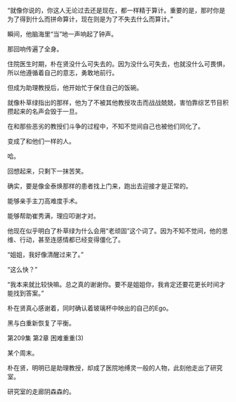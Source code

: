“就像你说的，你这人无论过去还是现在，都一样精于算计。重要的是，那时你是为了得到什么而拼命算计，现在则是为了不失去什么而算计。”

瞬间，他脑海里“当”地一声响起了钟声。

那回响传遍了全身。

住院医生时期，朴在贤没什么可失去的。因为没什么可失去，也就没什么可畏惧，所以他遵循着自己的意志，勇敢地前行。

但成为助理教授后，他开始忙于保住自己的饭碗。

就像朴草绿指出的那样，他为了不被其他教授攻击而战战兢兢，害怕靠综艺节目积攒起来的名声会毁于一旦。

在和那些恶劣的教授们斗争的过程中，不知不觉间自己也被他们同化了。

变成了和他们一样的人。

哈。

回想起来，只剩下一抹苦笑。

确实，要是像金泰焕那样的患者找上门来，跑出去迎接才是正常的。

能够亲手主刀高难度手术。

能够帮助崔秀满，理应叩谢才对。

他现在似乎明白了朴草绿为什么会用“老顽固”这个词了。因为不知不觉间，他的思维、行动，甚至连感情都已经变得僵化了。

“姐姐，我好像清醒过来了。”

“这么快？”

“我本来就比较快嘛。总之真的谢谢你。要不是姐姐你，我肯定还要花更长时间才能找到答案。”

朴在贤真心感谢着，同时确认着玻璃杯中映出的自己的Ego。

黑与白重新恢复了平衡。

第209集 第2章 困难重重(3)

某个周末。

朴在贤，明明已是助理教授，却成了医院地缚灵一般的人物，此刻他走出了研究室。

研究室的走廊阴森森的。